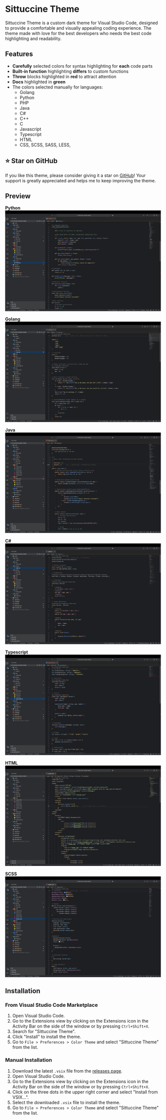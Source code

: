 # Sittuccine Theme

Sittuccine Theme is a custom dark theme for Visual Studio Code, designed to provide a comfortable and visually appealing coding experience. The theme made with love for the best developers who needs the best code highlighting and readability.

## Features

- **Carefully** selected colors for syntax highlighting for **each** code parts
- **Built-in function** highlighting **differs** to custom functions
- **Throw** blocks highlighted in **red** to attract attention
- **Docs** highlighted in **green**
- The colors selected manually for languages:
    - Golang
    - Python
    - PHP
    - Java
    - C#
    - C++
    - C
    - Javascript
    - Typescript
    - HTML
    - CSS, SCSS, SASS, LESS,

## ⭐️ Star on GitHub

If you like this theme, please consider giving it a star on [GitHub](https://github.com/sitnikovik/sittuccine-vscode-theme)! Your support is greatly appreciated and helps me to keep improving the theme.

## Preview

**Python** ![Python](./previews/python.png)

**Golang** ![Golang](./previews/golang.png)

**Java** ![Java](./previews/java.png)

**C#** ![C#](./previews/csharp.png)

**Typescript** ![Typescript](./previews/typescript.png)

**HTML** ![Preview 1](./previews/html.png)

**SCSS** ![Preview 2](./previews/scss.png)

## Installation

### From Visual Studio Code Marketplace

1. Open Visual Studio Code.
2. Go to the Extensions view by clicking on the Extensions icon in the Activity Bar on the side of the window or by pressing `Ctrl+Shift+X`.
3. Search for "Sittuccine Theme".
4. Click "Install" to install the theme.
5. Go to `File > Preferences > Color Theme` and select "Sittuccine Theme" from the list.

### Manual Installation

1. Download the latest `.vsix` file from the [releases page](https://github.com/your-repo/sittuccine-theme/releases).
2. Open Visual Studio Code.
3. Go to the Extensions view by clicking on the Extensions icon in the Activity Bar on the side of the window or by pressing `Ctrl+Shift+X`.
4. Click on the three dots in the upper right corner and select "Install from VSIX...".
5. Select the downloaded `.vsix` file to install the theme.
6. Go to `File > Preferences > Color Theme` and select "Sittuccine Theme" from the list.
